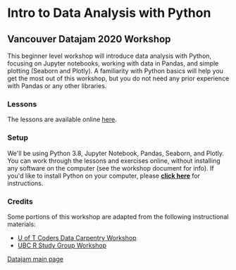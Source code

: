 # Intro to Data Analysis with Python

## Vancouver Datajam 2020 Workshop

This beginner level workshop will introduce data analysis with Python, focusing on Jupyter notebooks, working with data in Pandas, and simple plotting (Seaborn and Plotly). A familiarity with Python basics will help you get the most out of this workshop, but you do not need any prior experience with Pandas or any other libraries.


### Lessons

The lessons are available online [here](https://nbviewer.jupyter.org/github/jenfly/datajam-python/blob/master/0-jupyter.ipynb).

### Setup

We'll be using Python 3.8, Jupyter Notebook, Pandas, Seaborn, and Plotly. You can work through the lessons and exercises online, without installing any software on the computer (see the workshop document for info). If you'd like to install Python on your computer, please **[click here](https://jenfly.github.io/datajam-python/SETUP)** for instructions.


### Credits

Some portions of this workshop are adapted from the following instructional materials:
- [U of T Coders Data Carpentry Workshop](https://github.com/UofTCoders/2018-09-10-utoronto)
- [UBC R Study Group Workshop](https://github.com/travis-m-blimkie/introrworkshop)

[Datajam main page](https://www.vancouverdatajam.ca/)
